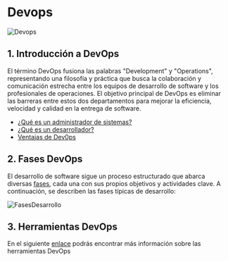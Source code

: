 # Devops

![Devops](https://www.madridemprende.es/wp-content/uploads/2023/08/Metodologia-DevOps.jpg)

## 1. Introducción a DevOps
El término DevOps fusiona las palabras "Development" y "Operations", representando una filosofía y práctica que busca la colaboración y comunicación estrecha entre los equipos de desarrollo de software y los profesionales de operaciones. El objetivo principal de DevOps es eliminar las barreras entre estos dos departamentos para mejorar la eficiencia, velocidad y calidad en la entrega de software.
  - [¿Qué es un administrador de sistemas?](administrador.md)
  - [¿Qué es un desarrollador?](desarrollador.md)
  - [Ventajas de Dev0ps](beneficios.md)

## 2. Fases DevOps

El desarrollo de software sigue un proceso estructurado que abarca diversas [fases](fases.md), cada una con sus propios objetivos y actividades clave. A continuación, se describen las fases típicas de desarrollo:

![FasesDesarrollo](https://www.rrhhdigital.com/wp-content/uploads/userfiles/devops-tecnologia-empleo.jpg)

## 3. Herramientas DevOps

En el siguiente [enlace](herramientas.md) podrás encontrar más información sobre las herramientas DevOps

